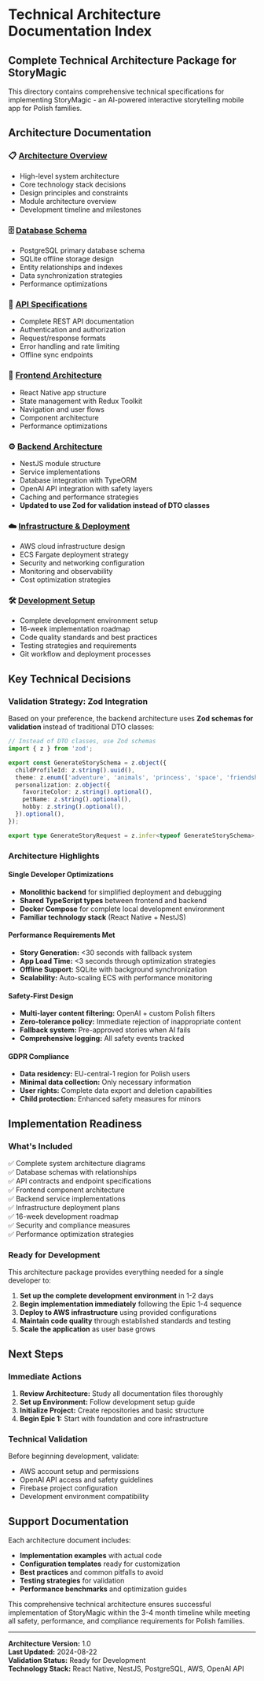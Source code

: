 # Technical Architecture Documentation Index

## Complete Technical Architecture Package for StoryMagic

This directory contains comprehensive technical specifications for implementing StoryMagic - an AI-powered interactive storytelling mobile app for Polish families.

## Architecture Documentation

### 📋 [Architecture Overview](./architecture-overview.md)
- High-level system architecture
- Core technology stack decisions
- Design principles and constraints
- Module architecture overview
- Development timeline and milestones

### 🗄️ [Database Schema](./architecture-database.md)
- PostgreSQL primary database schema
- SQLite offline storage design
- Entity relationships and indexes
- Data synchronization strategies
- Performance optimizations

### 🔌 [API Specifications](./architecture-api.md)
- Complete REST API documentation
- Authentication and authorization
- Request/response formats
- Error handling and rate limiting
- Offline sync endpoints

### 📱 [Frontend Architecture](./architecture-frontend.md)
- React Native app structure
- State management with Redux Toolkit
- Navigation and user flows
- Component architecture
- Performance optimizations

### ⚙️ [Backend Architecture](./architecture-backend.md)
- NestJS module structure
- Service implementations
- Database integration with TypeORM
- OpenAI API integration with safety layers
- Caching and performance strategies
- **Updated to use Zod for validation instead of DTO classes**

### ☁️ [Infrastructure & Deployment](./architecture-infrastructure.md)
- AWS cloud infrastructure design
- ECS Fargate deployment strategy
- Security and networking configuration
- Monitoring and observability
- Cost optimization strategies

### 🛠️ [Development Setup](./architecture-development.md)
- Complete development environment setup
- 16-week implementation roadmap
- Code quality standards and best practices
- Testing strategies and requirements
- Git workflow and deployment processes

## Key Technical Decisions

### Validation Strategy: Zod Integration
Based on your preference, the backend architecture uses **Zod schemas for validation** instead of traditional DTO classes:

```typescript
// Instead of DTO classes, use Zod schemas
import { z } from 'zod';

export const GenerateStorySchema = z.object({
  childProfileId: z.string().uuid(),
  theme: z.enum(['adventure', 'animals', 'princess', 'space', 'friendship', 'magic']),
  personalization: z.object({
    favoriteColor: z.string().optional(),
    petName: z.string().optional(),
    hobby: z.string().optional(),
  }).optional(),
});

export type GenerateStoryRequest = z.infer<typeof GenerateStorySchema>;
```

### Architecture Highlights

#### Single Developer Optimizations
- **Monolithic backend** for simplified deployment and debugging
- **Shared TypeScript types** between frontend and backend
- **Docker Compose** for complete local development environment
- **Familiar technology stack** (React Native + NestJS)

#### Performance Requirements Met
- **Story Generation:** <30 seconds with fallback system
- **App Load Time:** <3 seconds through optimization strategies
- **Offline Support:** SQLite with background synchronization
- **Scalability:** Auto-scaling ECS with performance monitoring

#### Safety-First Design
- **Multi-layer content filtering:** OpenAI + custom Polish filters
- **Zero-tolerance policy:** Immediate rejection of inappropriate content
- **Fallback system:** Pre-approved stories when AI fails
- **Comprehensive logging:** All safety events tracked

#### GDPR Compliance
- **Data residency:** EU-central-1 region for Polish users
- **Minimal data collection:** Only necessary information
- **User rights:** Complete data export and deletion capabilities
- **Child protection:** Enhanced safety measures for minors

## Implementation Readiness

### What's Included
✅ Complete system architecture diagrams  
✅ Database schemas with relationships  
✅ API contracts and endpoint specifications  
✅ Frontend component architecture  
✅ Backend service implementations  
✅ Infrastructure deployment plans  
✅ 16-week development roadmap  
✅ Security and compliance measures  
✅ Performance optimization strategies  

### Ready for Development
This architecture package provides everything needed for a single developer to:
1. **Set up the complete development environment** in 1-2 days
2. **Begin implementation immediately** following the Epic 1-4 sequence
3. **Deploy to AWS infrastructure** using provided configurations
4. **Maintain code quality** through established standards and testing
5. **Scale the application** as user base grows

## Next Steps

### Immediate Actions
1. **Review Architecture:** Study all documentation files thoroughly
2. **Set up Environment:** Follow development setup guide
3. **Initialize Project:** Create repositories and basic structure
4. **Begin Epic 1:** Start with foundation and core infrastructure

### Technical Validation
Before beginning development, validate:
- AWS account setup and permissions
- OpenAI API access and safety guidelines
- Firebase project configuration
- Development environment compatibility

## Support Documentation

Each architecture document includes:
- **Implementation examples** with actual code
- **Configuration templates** ready for customization  
- **Best practices** and common pitfalls to avoid
- **Testing strategies** for validation
- **Performance benchmarks** and optimization guides

This comprehensive technical architecture ensures successful implementation of StoryMagic within the 3-4 month timeline while meeting all safety, performance, and compliance requirements for Polish families.

---

**Architecture Version:** 1.0  
**Last Updated:** 2024-08-22  
**Validation Status:** Ready for Development  
**Technology Stack:** React Native, NestJS, PostgreSQL, AWS, OpenAI API